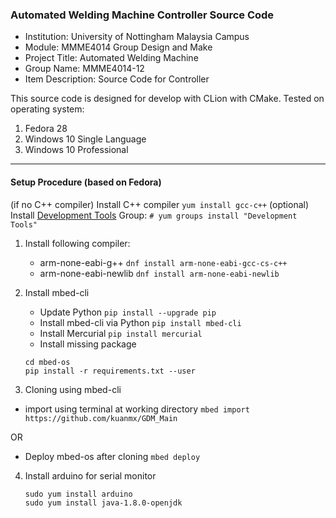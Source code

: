 ### Automated Welding Machine Controller Source Code

* Institution: University of Nottingham Malaysia Campus 
* Module: MMME4014 Group Design and Make 
* Project Title: Automated Welding Machine 
* Group Name: MMME4014-12 
* Item Description: Source Code for Controller

This source code is designed for develop with CLion with CMake. Tested on operating system: 
1. Fedora 28
2. Windows 10 Single Language
2. Windows 10 Professional

---
#### Setup Procedure (based on Fedora)
(if no C++ compiler) Install C++ compiler `yum install gcc-c++`
(optional) Install [Development Tools](https://www.2daygeek.com/install-development-tools-on-ubuntu-debian-arch-linux-mint-fedora-centos-rhel-opensuse/#)
                Group: `# yum groups install "Development Tools"`

1. Install following compiler: 
   * arm-none-eabi-g++  `dnf install arm-none-eabi-gcc-cs-c++`
   * arm-none-eabi-newlib `dnf install arm-none-eabi-newlib`
   
2. Install mbed-cli
   * Update Python  `pip install --upgrade pip`
   * Install mbed-cli via Python `pip install mbed-cli`
   * Install Mercurial `pip install mercurial`
   * Install missing package
   ```
   cd mbed-os
   pip install -r requirements.txt --user
   ```  
   
3. Cloning using mbed-cli
  * import using terminal at working directory `mbed import https://github.com/kuanmx/GDM_Main`
  
  OR
  * Deploy mbed-os after cloning `mbed deploy`
  
  
4. Install arduino for serial monitor
    ```
    sudo yum install arduino
    sudo yum install java-1.8.0-openjdk
    ```
